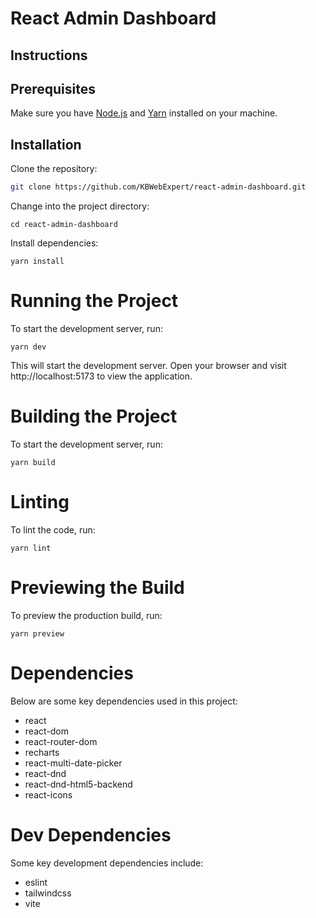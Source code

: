 # React Admin Dashboard

## Instructions

## Prerequisites

Make sure you have [Node.js](https://nodejs.org/en) and [Yarn](https://yarnpkg.com/) installed on your machine.

## Installation

Clone the repository:

```bash
git clone https://github.com/KBWebExpert/react-admin-dashboard.git
```

Change into the project directory:

`cd react-admin-dashboard`

Install dependencies:

`yarn install`

# Running the Project

To start the development server, run:

`yarn dev`

This will start the development server. Open your browser and visit http://localhost:5173 to view the application.

# Building the Project

To start the development server, run:

`yarn build`

# Linting

To lint the code, run:

`yarn lint`

# Previewing the Build

To preview the production build, run:

`yarn preview`

# Dependencies

Below are some key dependencies used in this project:

- react
- react-dom
- react-router-dom
- recharts
- react-multi-date-picker
- react-dnd
- react-dnd-html5-backend
- react-icons

# Dev Dependencies

Some key development dependencies include:

- eslint
- tailwindcss
- vite

